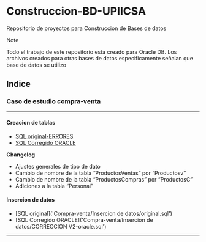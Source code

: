 # Construccion-BD-UPIICSA
Repositorio de proyectos para Construccion de Bases de datos 
> [!NOTE]
> Todo el trabajo de este repositorio esta creado para Oracle DB. Los archivos creados para otras bases de datos especificamente señalan que base de datos se utilizo

## Indice

### Caso de estudio compra-venta
---
#### Creacion de tablas
- [SQL original-ERRORES](Compra-venta/original.sql)
- [SQL Corregido ORACLE](Compra-venta/CORRECCION-oracle.sql)

**Changelog**
- Ajustes generales de tipo de dato
- Cambio de nombre de la tabla “ProductosVentas” por “Productosv”
- Cambio de nombre de la tabla “ProductosCompras” por “ProductosC”
- Adiciones a la tabla “Personal” 

#### Insercion de datos
 - [SQL original]('Compra-venta/Insercion de datos/original.sql')
 - [SQL Corregido ORACLE]('Compra-venta/Insercion de datos/CORRECCION V2-oracle.sql')
---